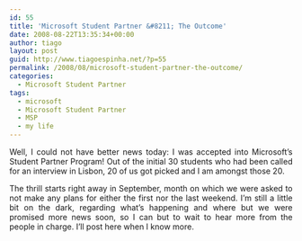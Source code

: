 ```yaml
---
id: 55
title: 'Microsoft Student Partner &#8211; The Outcome'
date: 2008-08-22T13:35:34+00:00
author: tiago
layout: post
guid: http://www.tiagoespinha.net/?p=55
permalink: /2008/08/microsoft-student-partner-the-outcome/
categories:
  - Microsoft Student Partner
tags:
  - microsoft
  - Microsoft Student Partner
  - MSP
  - my life
---
```

<p style="text-align: justify;">
  Well, I could not have better news today: I was accepted into Microsoft&#8217;s Student Partner Program! Out of the initial 30 students who had been called for an interview in Lisbon, 20 of us got picked and I am amongst those 20.
</p>

<p style="text-align: justify;">
  The thrill starts right away in September, month on which we were asked to not make any plans for either the first nor the last weekend. I&#8217;m still a little bit on the dark, regarding what&#8217;s happening and where but we were promised more news soon, so I can but to wait to hear more from the people in charge. I&#8217;ll post here when I know more.
</p>
